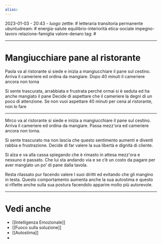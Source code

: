 ```yaml
---
alias: 
---
```

2023-01-03 - 20:43 - *luogo*
zettle: # letteraria transitoria permanente
ubuntudream: # energia-salute equilibrio-interiorità etica-sociale impegno-lavoro relazione-famiglia valore-denaro 
tag: #

---
# Mangiucchiare pane al ristorante
Paola va al ristorante si siede e inizia a mangiucchiare il pane sul cestino. Arriva il cameriere ed ordina da mangiare. Dopo 40 minuti il cameriere ancora non torna

Si sente trascurata, arrabbiata e frustrata perché ormai si è seduta ed ha anche mangiato il pane
Decide di aspettare che il cameriere la degni di un poco di attenzione.
Se non vuoi aspettare 40 minuti per cena al ristorante, non lo fare


---
Mirco va al ristorante si siede e inizia a mangiucchiare il pane sul cestino. Arriva il cameriere ed ordina da mangiare. Passa mezz'ora ed cameriere ancora non torna.

Si sente trascurato ma non lascia che questo sentimento aumenti e diventi rabbia e frustrazione. Decide di far valere la sua libertà e dignità di cliente.

Si alza e va alla cassa spiegando che è rimasto in attesa mezz'ora e nessuno è passato. Che lui sta andando via e se c’è un costo da pagare per aver mangiato un po’ di pane dalla tavola.

Resta rilassato pur facendo valere I suoi diritti ed evitando che gli mangino in testa. Questo comportamento aumenta anche la sua autostima e questo si riflette anche sulla sua postura facendolo apparire molto più autorevole.



---
# Vedi anche
- [[Intelligenza Emozionale]]
- [[Fuoco sulla soluzione]]
- [[Autostima]]
- 